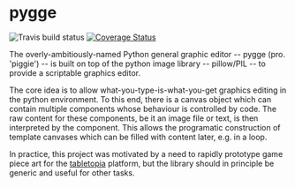 # pygge

![Travis build status](https://travis-ci.com/liamhuber/pygge.svg?branch=master)
[![Coverage Status](https://coveralls.io/repos/github/liamhuber/pygge/badge.svg?branch=master)](https://coveralls.io/github/liamhuber/pygge?branch=master)

The overly-ambitiously-named Python general graphic editor -- pygge (pro. 'piggie') -- is built on top of the python 
image library -- pillow/PIL -- to provide a scriptable graphics editor.

The core idea is to allow what-you-type-is-what-you-get graphics editing in the python environment. To this end, there 
is a canvas object which can contain multiple components whose behaviour is controlled by code. The raw content for 
these components, be it an image file or text, is then interpreted by the component. This allows the programatic 
construction of template canvases which can be filled with content later, e.g. in a loop. 

In practice, this project was motivated by a need to rapidly prototype game piece art for the 
[tabletopia](www.tabletopia.com) platform, but the library should in principle be generic and useful for other tasks.